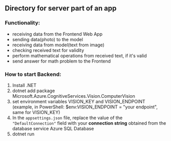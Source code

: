 ## Directory for server part of an app

### Functionality:
 - receiving data from the Frontend Web App
 - sending data(photo) to the model
 - receiving data from model(text from image)
 - checking received text for validity
 - perform mathematical operations from received text, if it's valid
 - send answer for math problem to the Frontend

### How to start Backend:
1. Install .NET
2. dotnet add package Microsoft.Azure.CognitiveServices.Vision.ComputerVision
3. set environment variables VISION_KEY and VISION_ENDPOINT
(example, in PowerShell: $env:VISION_ENDPOINT = "your endpoint", same for VISION_KEY)
4. In the `appsettings.json` file, replace the value of the `"DefaultConnection"` field with your **connection string** obtained from the database service Azure SQL Database
5. dotnet run
